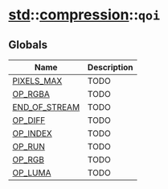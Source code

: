 # [std](./../../std.md)::[compression](./../compression.md)::`qoi`
## Globals
|Name|Description|
|----|-----------|
|[PIXELS_MAX](#todo)|TODO|
|[OP_RGBA](#todo)|TODO|
|[END_OF_STREAM](#todo)|TODO|
|[OP_DIFF](#todo)|TODO|
|[OP_INDEX](#todo)|TODO|
|[OP_RUN](#todo)|TODO|
|[OP_RGB](#todo)|TODO|
|[OP_LUMA](#todo)|TODO|
